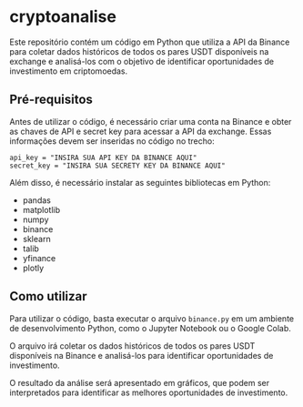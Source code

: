 # cryptoanalise
Este repositório contém um código em Python que utiliza a API da Binance para coletar dados históricos de todos os pares USDT disponíveis na exchange e analisá-los com o objetivo de identificar oportunidades de investimento em criptomoedas.

## Pré-requisitos

Antes de utilizar o código, é necessário criar uma conta na Binance e obter as chaves de API e secret key para acessar a API da exchange. Essas informações devem ser inseridas no código no trecho:

```
api_key = "INSIRA SUA API KEY DA BINANCE AQUI"
secret_key = "INSIRA SUA SECRETY KEY DA BINANCE AQUI"

```

Além disso, é necessário instalar as seguintes bibliotecas em Python:

- pandas
- matplotlib
- numpy
- binance
- sklearn
- talib
- yfinance
- plotly

## Como utilizar

Para utilizar o código, basta executar o arquivo `binance.py` em um ambiente de desenvolvimento Python, como o Jupyter Notebook ou o Google Colab.

O arquivo irá coletar os dados históricos de todos os pares USDT disponíveis na Binance e analisá-los para identificar oportunidades de investimento.

O resultado da análise será apresentado em gráficos, que podem ser interpretados para identificar as melhores oportunidades de investimento.
